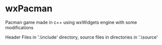 # wxPacman
Pacman game made in c++ using wxWidgets engine with some modifications

Header Files in '.\include' directory, source files in directories in '.\source'



